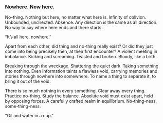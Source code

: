 ### Nowhere. Now here.

No-thing. Nothing but here, no matter what here is. Infinity of oblivion. Unbounded, undirected. Absence. Any direction is the same as all direction. No way to say where here ends and there starts.

“It’s all here, nowhere.”

Apart from each other, did thing and no-thing really exist? Or did they just come into being precisely then, at their first encounter? A violent meeting in imbalance. Kicking and screaming. Twisted and broken. Bloody, like a birth. 

Breaking through the wreckage. Shattering the quiet dark. Taking something into nothing. Even information taints a flawless void, carrying memories and stories through nowhere into somewhere. To name a thing to separate it, to bring it out of the void.

There is so much nothing in every something. Clear away every thing. Practice no-thing. Study the balance. Absolute void must exist apart, held by opposing forces. A carefully crafted realm in equilibrium. No-thing-ness, some-thing-ness.

“Oil and water in a cup.”



